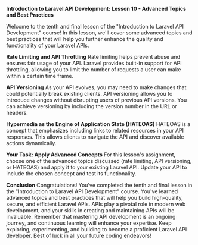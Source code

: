 **Introduction to Laravel API Development: Lesson 10 - Advanced Topics and Best Practices**

Welcome to the tenth and final lesson of the "Introduction to Laravel API Development" course! In this lesson, we'll cover some advanced topics and best practices that will help you further enhance the quality and functionality of your Laravel APIs.

**Rate Limiting and API Throttling**
Rate limiting helps prevent abuse and ensures fair usage of your API. Laravel provides built-in support for API throttling, allowing you to limit the number of requests a user can make within a certain time frame.

**API Versioning**
As your API evolves, you may need to make changes that could potentially break existing clients. API versioning allows you to introduce changes without disrupting users of previous API versions. You can achieve versioning by including the version number in the URL or headers.

**Hypermedia as the Engine of Application State (HATEOAS)**
HATEOAS is a concept that emphasizes including links to related resources in your API responses. This allows clients to navigate the API and discover available actions dynamically.

**Your Task: Apply Advanced Concepts**
For this lesson's assignment, choose one of the advanced topics discussed (rate limiting, API versioning, or HATEOAS) and apply it to your existing Laravel API. Update your API to include the chosen concept and test its functionality.

**Conclusion**
Congratulations! You've completed the tenth and final lesson in the "Introduction to Laravel API Development" course. You've learned advanced topics and best practices that will help you build high-quality, secure, and efficient Laravel APIs. APIs play a pivotal role in modern web development, and your skills in creating and maintaining APIs will be invaluable. Remember that mastering API development is an ongoing journey, and continuous learning will enhance your expertise. Keep exploring, experimenting, and building to become a proficient Laravel API developer. Best of luck in all your future coding endeavors!